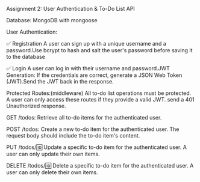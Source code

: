 Assignment 2: User Authentication & To-Do List API

Database: MongoDB with mongoose

User Authentication:

✅ Registration A user can sign up with a unique username and a password.Use bcrypt to hash and salt the user's password before saving it to the database

✅ Login 
A user can log in with their username and password.JWT Generation: If the credentials are correct, generate a JSON Web Token (JWT).Send the JWT back in the response.

Protected Routes:(middleware)
All to-do list operations must be protected. A user can only access these routes if they provide a valid JWT. send a 401 Unauthorized response.

GET /todos: Retrieve all to-do items for the authenticated user.

POST /todos: Create a new to-do item for the authenticated user. The request body should include the to-do item's content.

PUT /todos/:id: Update a specific to-do item for the authenticated user. A user can only update their own items.

DELETE /todos/:id: Delete a specific to-do item for the authenticated user. A user can only delete their own items.
